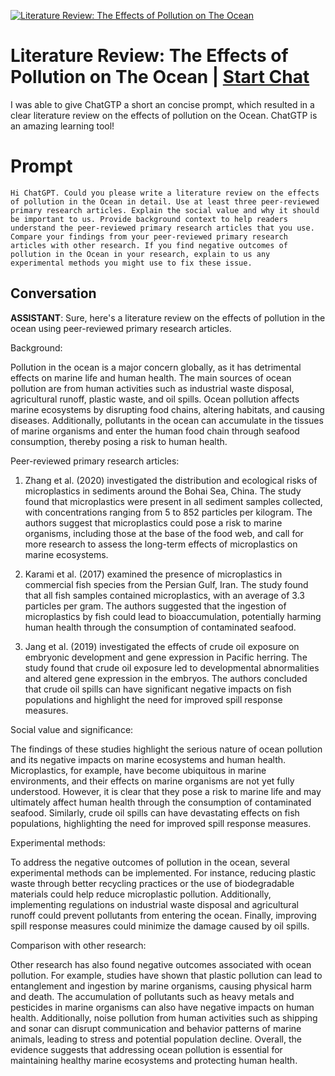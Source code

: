 
[![Literature Review: The Effects of Pollution on The Ocean](https://flow-prompt-covers.s3.us-west-1.amazonaws.com/icon/vintage/vint_3.png)](https://gptcall.net/chat.html?data=%7B%22contact%22%3A%7B%22id%22%3A%22T7jb-JlJkSOV27bFjVIWZ%22%2C%22flow%22%3Atrue%7D%7D)
# Literature Review: The Effects of Pollution on The Ocean | [Start Chat](https://gptcall.net/chat.html?data=%7B%22contact%22%3A%7B%22id%22%3A%22T7jb-JlJkSOV27bFjVIWZ%22%2C%22flow%22%3Atrue%7D%7D)
I was able to give ChatGTP a short an concise prompt, which resulted in a clear literature review on the effects of pollution on the Ocean. ChatGTP is an amazing learning tool!

# Prompt

```
Hi ChatGPT. Could you please write a literature review on the effects of pollution in the Ocean in detail. Use at least three peer-reviewed primary research articles. Explain the social value and why it should be important to us. Provide background context to help readers understand the peer-reviewed primary research articles that you use. Compare your findings from your peer-reviewed primary research articles with other research. If you find negative outcomes of pollution in the Ocean in your research, explain to us any experimental methods you might use to fix these issue.
```

## Conversation

**ASSISTANT**: Sure, here's a literature review on the effects of pollution in the ocean using peer-reviewed primary research articles.



Background:

Pollution in the ocean is a major concern globally, as it has detrimental effects on marine life and human health. The main sources of ocean pollution are from human activities such as industrial waste disposal, agricultural runoff, plastic waste, and oil spills. Ocean pollution affects marine ecosystems by disrupting food chains, altering habitats, and causing diseases. Additionally, pollutants in the ocean can accumulate in the tissues of marine organisms and enter the human food chain through seafood consumption, thereby posing a risk to human health.



Peer-reviewed primary research articles:



1. Zhang et al. (2020) investigated the distribution and ecological risks of microplastics in sediments around the Bohai Sea, China. The study found that microplastics were present in all sediment samples collected, with concentrations ranging from 5 to 852 particles per kilogram. The authors suggest that microplastics could pose a risk to marine organisms, including those at the base of the food web, and call for more research to assess the long-term effects of microplastics on marine ecosystems.



2. Karami et al. (2017) examined the presence of microplastics in commercial fish species from the Persian Gulf, Iran. The study found that all fish samples contained microplastics, with an average of 3.3 particles per gram. The authors suggested that the ingestion of microplastics by fish could lead to bioaccumulation, potentially harming human health through the consumption of contaminated seafood.



3. Jang et al. (2019) investigated the effects of crude oil exposure on embryonic development and gene expression in Pacific herring. The study found that crude oil exposure led to developmental abnormalities and altered gene expression in the embryos. The authors concluded that crude oil spills can have significant negative impacts on fish populations and highlight the need for improved spill response measures.



Social value and significance:

The findings of these studies highlight the serious nature of ocean pollution and its negative impacts on marine ecosystems and human health. Microplastics, for example, have become ubiquitous in marine environments, and their effects on marine organisms are not yet fully understood. However, it is clear that they pose a risk to marine life and may ultimately affect human health through the consumption of contaminated seafood. Similarly, crude oil spills can have devastating effects on fish populations, highlighting the need for improved spill response measures.



Experimental methods:

To address the negative outcomes of pollution in the ocean, several experimental methods can be implemented. For instance, reducing plastic waste through better recycling practices or the use of biodegradable materials could help reduce microplastic pollution. Additionally, implementing regulations on industrial waste disposal and agricultural runoff could prevent pollutants from entering the ocean. Finally, improving spill response measures could minimize the damage caused by oil spills.



Comparison with other research:

Other research has also found negative outcomes associated with ocean pollution. For example, studies have shown that plastic pollution can lead to entanglement and ingestion by marine organisms, causing physical harm and death. The accumulation of pollutants such as heavy metals and pesticides in marine organisms can also have negative impacts on human health. Additionally, noise pollution from human activities such as shipping and sonar can disrupt communication and behavior patterns of marine animals, leading to stress and potential population decline. Overall, the evidence suggests that addressing ocean pollution is essential for maintaining healthy marine ecosystems and protecting human health.


